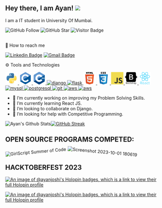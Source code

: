 ## Hey there, I am Ayan! <img src="https://raw.githubusercontent.com/aemmadi/aemmadi/master/wave.gif" width="30px">

I am a IT student in University Of Mumbai.

![GitHub Follow](https://img.shields.io/github/followers/ayan-joshi.svg?style=social&label=Follow)
![GitHub Star](https://img.shields.io/github/stars/ayan-joshi?affiliations=OWNER%2CCOLLABORATOR&style=social&label=Star)
![Visitor Badge](https://visitor-badge.laobi.icu/badge?page_id=ayan-joshi.ayan-joshi)


<br/>
📩 How to reach me 
<br/>

[![Linkedin Badge](https://img.shields.io/badge/-ayananupjoshi-blue?style=flat-square&logo=Linkedin&logoColor=white&link=https://www.linkedin.com/in/ayananupjoshi/)](https://www.linkedin.com/in/ayan-joshi-8568701ab/)
[![Gmail Badge](https://img.shields.io/badge/-Mail-c14438?style=flat-square&logo=Gmail&logoColor=white&link=mailto:ayanjoshi182003@gmail.com)](mailto:ayanjoshi182003@gmail.com)


⚙ Tools and Technologies

<p align="left"><a href="https://www.python.org" target="_blank"> <img src="https://raw.githubusercontent.com/devicons/devicon/master/icons/python/python-original.svg" alt="python" width="40" height="40"/> </a> </a> <a href="https://www.cprogramming.com/" target="_blank"> <img src="https://raw.githubusercontent.com/devicons/devicon/master/icons/c/c-original.svg" alt="c" width="40" height="40"/> </a> <a href="https://www.w3schools.com/cpp/" target="_blank"> <img src="https://raw.githubusercontent.com/devicons/devicon/master/icons/cplusplus/cplusplus-original.svg" alt="cplusplus" width="40" height="40"/> </a> <a href="https://www.djangoproject.com/" target="_blank"> <img src="https://www.vectorlogo.zone/logos/djangoproject/djangoproject-icon.svg" alt="django" width="40" height="40"/> </a><a href="https://flask.palletsprojects.com/" target="_blank"> <img src="https://www.vectorlogo.zone/logos/pocoo_flask/pocoo_flask-icon.svg" alt="flask" width="40" height="40"/> </a> <a href="https://www.w3.org/html/" target="_blank"> <img src="https://raw.githubusercontent.com/devicons/devicon/master/icons/html5/html5-original-wordmark.svg" alt="html5" width="40" height="40"/> </a><a href="https://www.w3schools.com/css/" target="_blank"> <img src="https://raw.githubusercontent.com/devicons/devicon/master/icons/css3/css3-original-wordmark.svg" alt="css3" width="40" height="40"/> </a><a href="https://developer.mozilla.org/en-US/docs/Web/JavaScript" target="_blank"> <img src="https://raw.githubusercontent.com/devicons/devicon/master/icons/javascript/javascript-original.svg" alt="javascript" width="40" height="40"/> </a>
<a href="https://getbootstrap.com" target="_blank"> <img src="https://raw.githubusercontent.com/devicons/devicon/master/icons/bootstrap/bootstrap-plain-wordmark.svg" alt="bootstrap" width="40" height="40"/> </a> <a href="https://reactjs.org/" target="_blank"> <img src="https://raw.githubusercontent.com/devicons/devicon/master/icons/react/react-original-wordmark.svg" alt="react" width="40" height="40"/> </a><a href="https://www.mysql.com/" target="_blank"> <img src="https://www.vectorlogo.zone/logos/mysql/mysql-official.svg" alt="mysql" width="40" height="40"/> </a></a><a href="https://www.postgresql.org/" target="_blank"> <img src="https://www.vectorlogo.zone/logos/postgresql/postgresql-vertical.svg" alt="postgresql" width="40" height="40"/> </a><a href="https://git-scm.com/" target="_blank"> <img src="https://www.vectorlogo.zone/logos/git-scm/git-scm-icon.svg" alt="git" width="40" height="40"/> </a> <a href="https://jupyter.org/" target="_blank"> <img src="https://www.vectorlogo.zone/logos/jupyter/jupyter-icon.svg" alt="aws" width="40" height="40"/> </a><a href="https://code.visualstudio.com/" target="_blank"> <img src="https://www.vectorlogo.zone/logos/visualstudio_code/visualstudio_code-icon.svg" alt="aws" width="40" height="40"/> </a> </p>
<!-- ![Latex](https://img.shields.io/badge/-Latex-333333?style=flat&logo=latex) -->


- 🔭 I’m currently working on improving my Problem Solving Skills.
- 🌱 I’m currently learning React JS.
- 👯 I’m looking to collaborate on Django.
- 🤔 I’m looking for help with Competitive Programming.



<img align="left" alt="Ayan's Github Stats" src="https://github-readme-stats.vercel.app/api?username=ayan-joshi&count_private=true&theme=tokyonight&include_all_commits=true&show_icons=true" />

[![GitHub Streak](https://streak-stats.demolab.com/?user=ayan-joshi)](https://git.io/streak-stats)




## OPEN SOURCE PROGRAMS COMPETED:

<!-- First image with rotation -->
<img src="https://github.com/ayan-joshi/ayan-joshi/assets/96243602/323b1060-44a0-43e4-9875-702389d427c6" alt="GirlScript Summer of Code" width="200" style="transform: rotate(-5deg);">

<!-- Second image with rotation -->
<img src="https://github.com/ayan-joshi/ayan-joshi/assets/96243602/908bd06d-cbd5-4de6-9e2e-8303789e44d5" alt="Screenshot 2023-10-01 180619" width="200" style="transform: rotate(5deg);">



## HACKTOBERFEST 2023 

[![An image of @ayanjoshi's Holopin badges, which is a link to view their full Holopin profile](https://holopin.me/ayanjoshi)](https://holopin.io/@ayanjoshi)

[![An image of @ayanjoshi's Holopin badges, which is a link to view their full Holopin profile](https://holopin.me/ayanjoshi)](https://holopin.io/@ayanjoshi)









